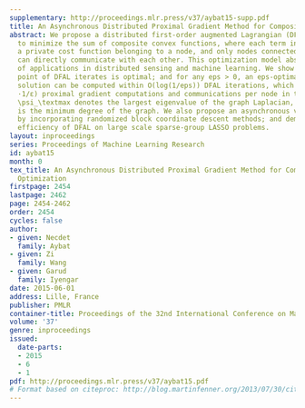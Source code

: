 ```yaml
---
supplementary: http://proceedings.mlr.press/v37/aybat15-supp.pdf
title: An Asynchronous Distributed Proximal Gradient Method for Composite Convex Optimization
abstract: We propose a distributed first-order augmented Lagrangian (DFAL) algorithm
  to minimize the sum of composite convex functions, where each term in the sum is
  a private cost function belonging to a node, and only nodes connected by an edge
  can directly communicate with each other. This optimization model abstracts a number
  of applications in distributed sensing and machine learning. We show that any limit
  point of DFAL iterates is optimal; and for any eps > 0, an eps-optimal and eps-feasible
  solution can be computed within O(log(1/eps)) DFAL iterations, which require O(\psi_\textmax^1.5/d_\textmin
  ⋅1/ε) proximal gradient computations and communications per node in total, where
  \psi_\textmax denotes the largest eigenvalue of the graph Laplacian, and d_\textmin
  is the minimum degree of the graph. We also propose an asynchronous version of DFAL
  by incorporating randomized block coordinate descent methods; and demonstrate the
  efficiency of DFAL on large scale sparse-group LASSO problems.
layout: inproceedings
series: Proceedings of Machine Learning Research
id: aybat15
month: 0
tex_title: An Asynchronous Distributed Proximal Gradient Method for Composite Convex
  Optimization
firstpage: 2454
lastpage: 2462
page: 2454-2462
order: 2454
cycles: false
author:
- given: Necdet
  family: Aybat
- given: Zi
  family: Wang
- given: Garud
  family: Iyengar
date: 2015-06-01
address: Lille, France
publisher: PMLR
container-title: Proceedings of the 32nd International Conference on Machine Learning
volume: '37'
genre: inproceedings
issued:
  date-parts:
  - 2015
  - 6
  - 1
pdf: http://proceedings.mlr.press/v37/aybat15.pdf
# Format based on citeproc: http://blog.martinfenner.org/2013/07/30/citeproc-yaml-for-bibliographies/
---
```

